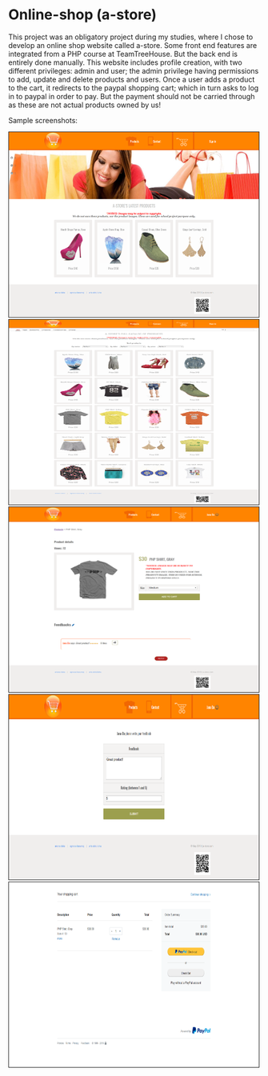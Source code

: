 # Online-shop (a-store)
This project was an obligatory project during my studies, where I chose to develop an online shop website called a-store. Some front end features are integrated from a PHP course at TeamTreeHouse. But the back end is entirely done manually. This website includes profile creation, with two different privileges: admin and user; the admin privilege having permissions to add, update and delete products and users. Once a user adds a product to the cart, it redirects to the paypal shopping cart; which in turn asks to log in to paypal in order to pay. But the payment should not be carried through as these are not actual products owned by us! 

Sample screenshots:

<img src="screenshots/screencapture-localhost-a-store.png" width="500" height="370" alt="Main page" border="1">

<img src="screenshots/screencapture-localhost-a-store-products-php.png" width="500" height="370" alt="All products" border="1">

<img src="screenshots/screencapture-localhost-a-store-details-php.png" width="500" height="370" alt="Product sample" border="1">

<img src="screenshots/screencapture-localhost-a-store-feedback-php.png" width="500" height="370" alt="Adding feedback" border="1">

<img src="screenshots/screencapture-paypal-webapps-shoppingcart.png" width="500" height="370" alt="Paypal shopping cart" border="1">

